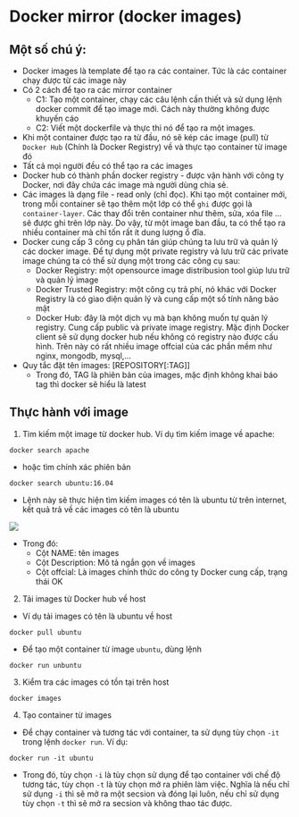 # Docker mirror (docker images)
## Một số chú ý:
- Docker images là template để tạo ra các container. Tức là các container chạy được từ các image này
- Có 2 cách để tạo ra các mirror container
	- C1: Tạo một container, chạy các câu lệnh cần thiết và sử dụng lệnh docker commit để tạo image mới. Cách này thường không được  khuyến cáo
	- C2: Viết một dockerfile và thực thi nó để tạo ra một images.
- Khi một container được tạo ra từ đầu, nó sẽ kép các image (pull) từ `Docker Hub` (Chính là Docker Registry) về và thực tạo container từ image đó
- Tất cả mọi người đều có thể tạo ra các images
- Docker hub có thành phần docker registry - được vận hành với công ty Docker, nơi đây chứa các image mà người dùng chia sẻ.
- Các images là dạng file - read only (chỉ đọc). Khi tạo một container mới, trong mỗi container sẽ tạo thêm một lớp có thể `ghi` được gọi là `container-layer`. Các thay đổi trên container như thêm, sửa, xóa file ... sẽ được ghi trên lớp này. Do vậy, từ một image ban đầu, ta có thể tạo ra nhiều container mà chỉ tốn rất ít dung lượng ổ đĩa.
- Docker cung cấp 3 công cụ phân tán giúp chúng ta lưu trữ và quản lý các docker image. Để tự dụng một private registry và lưu trữ các private image chúng ta có thể sử dụng một trong các công cụ sau:
	- Docker Registry: một opensource image distribusion tool giúp lưu trữ và quản lý image
	- Docker Trusted Registry: một công cụ trả phí, nó khác với Docker Registry là có giao diện quản lý và cung cấp một số tính năng bảo mật
	- Docker Hub: đây là một dịch vụ mà bạn không muốn tự quản lý registry. Cung cấp public và private image registry. Mặc định Docker client sẽ sử dụng docker hub nếu không có registry nào được cấu hình. Trên này có rất nhiều image offcial của các phần mềm như nginx, mongodb, mysql,...
- Quy tắc đặt tên images: [REPOSITORY[:TAG]]
	- Trong đó, TAG là phiên bản của images, mặc định không khai báo tag thì docker sẽ hiểu là latest

## Thực hành với image
1. Tìm kiếm một image từ docker hub. Ví dụ tìm kiếm image về apache:

`docker search apache`

- hoặc tìm chính xác phiên bản

`docker search ubuntu:16.04`

- Lệnh này sẽ thực hiện tìm kiếm images có tên là ubuntu từ trên internet, kết quả trả về các images có tên là ubuntu

<img src="https://files.slack.com/files-pri/T43EZN8L8-FBAMUU9HT/image.png">


- Trong đó:
	- Cột NAME: tên images
	- Cột Description: Mô tả ngắn gọn về images
	- Cột offcial: Là images chính thức do công ty Docker cung cấp, trạng thái OK
	
2. Tải images từ Docker hub về host
- Ví dụ tải images có tên là ubuntu về host

`docker pull ubuntu`

- Để tạo một container từ image `ubuntu`, dùng lệnh 

`docker run unbuntu`

3. Kiểm tra các images có tồn tại trên host

`docker images`

4. Tạo container từ images

- Để chạy container và tương tác với container, ta sử dụng tùy chọn `-it` trong lệnh `docker run`. Ví dụ:

`docker run -it ubuntu`

- Trong đó, tùy chọn `-i` là tùy chọn sử dụng để tạo container với chế độ tương tác, tùy chọn `-t` là tùy chọn mở ra phiên làm việc. Nghĩa là nếu chỉ sử dụng `-i` thì sẽ mở ra một secsion và đóng lại luôn, nếu chỉ sử dụng tùy chọn `-t` thì sẽ mở ra secsion và không thao tác được.
